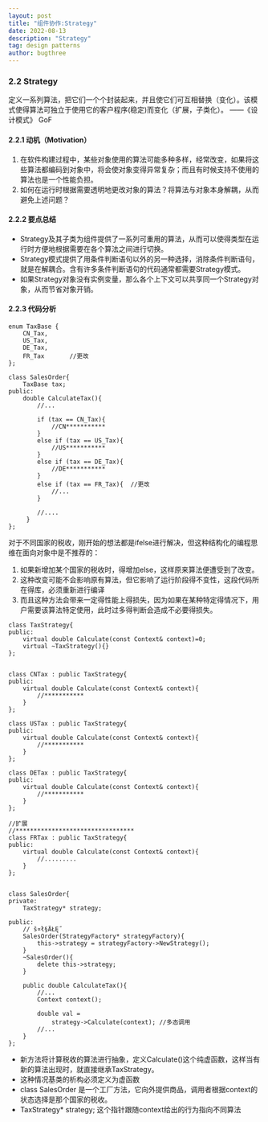 ```yaml
---
layout: post
title: "组件协作:Strategy"
date: 2022-08-13
description: "Strategy"
tag: design patterns
author: bugthree
---
```


### 2.2 Strategy
定义一系列算法，把它们一个个封装起来，并且使它们可互相替换（变化）。该模式使得算法可独立于使用它的客户程序(稳定)而变化（扩展，子类化）。 ——《设计模式》 GoF
#### 2.2.1 动机（Motivation）
1. 在软件构建过程中，某些对象使用的算法可能多种多样，经常改变，如果将这些算法都编码到对象中，将会使对象变得异常复杂；而且有时候支持不使用的算法也是一个性能负担。
2. 如何在运行时根据需要透明地更改对象的算法？将算法与对象本身解耦，从而避免上述问题？
#### 2.2.2 要点总结
- Strategy及其子类为组件提供了一系列可重用的算法，从而可以使得类型在运行时方便地根据需要在各个算法之间进行切换。
- Strategy模式提供了用条件判断语句以外的另一种选择，消除条件判断语句，就是在解耦合。含有许多条件判断语句的代码通常都需要Strategy模式。
- 如果Strategy对象没有实例变量，那么各个上下文可以共享同一个Strategy对象，从而节省对象开销。
#### 2.2.3 代码分析
```dotnetcli
enum TaxBase {
	CN_Tax,
	US_Tax,
	DE_Tax,
	FR_Tax       //更改
};

class SalesOrder{
    TaxBase tax;
public:
    double CalculateTax(){
        //...
        
        if (tax == CN_Tax){
            //CN***********
        }
        else if (tax == US_Tax){
            //US***********
        }
        else if (tax == DE_Tax){
            //DE***********
        }
		else if (tax == FR_Tax){  //更改
			//...
		}

        //....
     }
};
```
对于不同国家的税收，刚开始的想法都是ifelse进行解决，但这种结构化的编程思维在面向对象中是不推荐的：
1. 如果新增加某个国家的税收时，得增加else，这样原来算法便遭受到了改变。
1. 这种改变可能不会影响原有算法，但它影响了运行阶段得不变性，这段代码所在得库，必须重新进行编译
1. 而且这种方法会带来一定得性能上得损失，因为如果在某种特定得情况下，用户需要该算法特定使用，此时过多得判断会造成不必要得损失。
```dotnetcli
class TaxStrategy{
public:
    virtual double Calculate(const Context& context)=0;
    virtual ~TaxStrategy(){}
};


class CNTax : public TaxStrategy{
public:
    virtual double Calculate(const Context& context){
        //***********
    }
};

class USTax : public TaxStrategy{
public:
    virtual double Calculate(const Context& context){
        //***********
    }
};

class DETax : public TaxStrategy{
public:
    virtual double Calculate(const Context& context){
        //***********
    }
};

//扩展
//*********************************
class FRTax : public TaxStrategy{
public:
	virtual double Calculate(const Context& context){
		//.........
	}
};


class SalesOrder{
private:
    TaxStrategy* strategy;

public:
    // š¤ł§ÄŁĘ˝
    SalesOrder(StrategyFactory* strategyFactory){
        this->strategy = strategyFactory->NewStrategy();
    }
    ~SalesOrder(){
        delete this->strategy;
    }

    public double CalculateTax(){
        //...
        Context context();
        
        double val = 
            strategy->Calculate(context); //多态调用
        //...
    }
};
```
- 新方法将计算税收的算法进行抽象，定义Calculate()这个纯虚函数，这样当有新的算法出现时，就直接继承TaxStrategy。
- 这种情况基类的析构必须定义为虚函数
- class SalesOrder 是一个工厂方法，它向外提供商品，调用者根据context的状态选择是那个国家的税收。
- TaxStrategy* strategy; 这个指针跟随context给出的行为指向不同算法